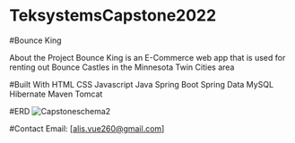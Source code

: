 # TeksystemsCapstone2022

#Bounce King

About the Project
Bounce King is an E-Commerce web app that is used for renting out Bounce Castles in the Minnesota Twin Cities area

#Built With
HTML
CSS
Javascript
Java
Spring Boot
Spring Data
MySQL
Hibernate
Maven
Tomcat

#ERD
![Capstoneschema2](https://user-images.githubusercontent.com/99916445/165266632-a8263aa6-7c6d-4388-9246-5ea7b62bdcf9.JPG)

#Contact
Email: [alis.vue260@gmail.com]
